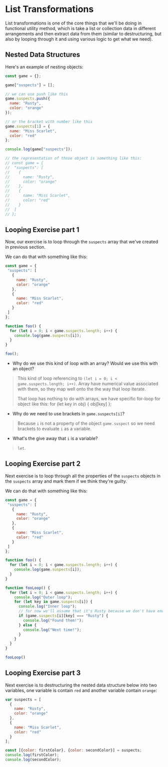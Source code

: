 # List Transformations

List transformations is one of the core things that we'll be doing in functional
utility method, which is take a list or collection data in different
arrangements and then extract data from them (similar to destructuring, but
also by looping through it and using various logic to get what we need).

## Nested Data Structures

Here's an example of nesting objects:
```javascript
const game = {};

game["suspects"] = [];

// we can use push like this
game.suspects.push({
  name: "Rusty",
  color: "orange"
});

// or the bracket with number like this
game.suspects[1] = {
  name: "Miss Scarlet",
  color: "red"
};

console.log(game["suspects"]);

// the representation of those object is something like this:
// const game = {
//  "suspects": [
//    {
//      name: "Rusty",
//      color: "orange"
//    },
//    {
//      name: "Miss Scarlet",
//      color: "red"
//    }
//  ]
// };
```

## Looping Exercise part 1

Now, our exercise is to loop through the `suspects` array that we've created in
previous section.

We can do that with something like this:
```javascript
const game = {
 "suspects": [
   {
     name: "Rusty",
     color: "orange"
   },
   {
     name: "Miss Scarlet",
     color: "red"
   }
 ]
};

function foo() {
  for (let i = 0; i < game.suspects.length; i++) {
    console.log(game.suspects[i]);
  }
}

foo();
```

- Why do we use this kind of loop with an array? Would we use this with an object?

> This kind of loop referencing to `(let i = 0; i < game.suspects.length; i++)`.
> Array have numerical value associated with them, so they map well onto the
> the way that loop iterate.
>
> That loop has nothing to do with arrays, we have specific for-loop for object
> like this:
> for (let key in obj) {
>   obj[key]
> };

- Why do we need to use brackets in `game.suspects[i]`?

> Because `i` is not a property of the object `game.suspect` so we need brackets
> to evaluate `i` as a variable.

- What's the give away that `i` is a variable?

> `let`.

## Looping Exercise part 2

Next exercise is to loop through all the properties of the `suspects` objects
in the `suspects` array and mark them if we think they're guilty.

We can do that with something like this:
```javascript
const game = {
 "suspects": [
   {
     name: "Rusty",
     color: "orange"
   },
   {
     name: "Miss Scarlet",
     color: "red"
   }
 ]
};

function foo() {
  for (let i = 0; i < game.suspects.length; i++) {
    console.log(game.suspects[i]);
  }
}

function fooLoop() {
  for (let i = 0; i < game.suspects.length; i++) {
    console.log("Outer loop");
    for (let key in game.suspects[i]) {
      console.log("Inner loop");
      // for now we'll assume that it's Rusty because we don't have enough clue.
      if (game.suspects[i][key] === "Rusty") {
        console.log("Found them!");
      } else {
        console.log("Next time!");
      }
    }
  }
}

fooLoop()
```

## Looping Exercise part 3

Next exercise is to destructuring the nested data structure below into two
variables, one variable is contain `red` and another variable contain `orange`:
```javascript
var suspects = [
  {
    name: "Rusty",
    color: "orange"
  },
  {
    name: "Miss Scarlet",
    color: "red"
  }
];

const [{color: firstColor}, {color: secondColor}] = suspects;
console.log(firstColor);
console.log(secondColor);
```
